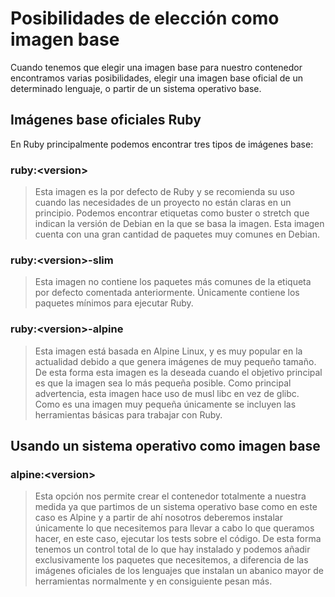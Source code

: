 # Posibilidades de elección como imagen base
Cuando tenemos que elegir una imagen base para nuestro contenedor encontramos varias posibilidades, elegir una imagen base oficial de un determinado lenguaje, o partir de un sistema operativo base.
## Imágenes base oficiales Ruby
En Ruby principalmente podemos encontrar tres tipos de imágenes base:
### ruby:\<version\>
>Esta imagen es la por defecto de Ruby y se recomienda su uso cuando las necesidades de un proyecto no están claras en un principio. Podemos encontrar etiquetas como buster o stretch que indican la versión de Debian en la que se basa la imagen. Esta imagen cuenta con una gran cantidad de paquetes muy comunes en Debian.

### ruby:\<version\>-slim
>Esta imagen no contiene los paquetes más comunes de la etiqueta por defecto comentada anteriormente. Únicamente contiene los paquetes mínimos para ejecutar Ruby.

### ruby:\<version\>-alpine
>Esta imagen está basada en Alpine Linux, y es muy popular en la actualidad debido a que genera imágenes de muy pequeño tamaño. De esta forma esta imagen es la deseada cuando el objetivo principal es que la imagen sea lo más pequeña posible. Como principal advertencia, esta imagen hace uso de musl libc en vez de glibc. Como es una imagen muy pequeña únicamente se incluyen las herramientas básicas para trabajar con Ruby.

## Usando un sistema operativo como imagen base
### alpine:\<version\>
>Esta opción nos permite crear el contenedor totalmente a nuestra medida ya que partimos de un sistema operativo base como en este caso es Alpine y a partir de ahí nosotros deberemos instalar únicamente lo que necesitemos para llevar a cabo lo que queramos hacer, en este caso, ejecutar los tests sobre el código. De esta forma tenemos un control total de lo que hay instalado y podemos añadir exclusivamente los paquetes que necesitemos, a diferencia de las imágenes oficiales de los lenguajes que instalan un abanico mayor de herramientas normalmente y en consiguiente pesan más.